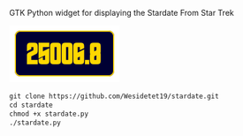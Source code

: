 GTK Python widget for displaying the Stardate From Star Trek

![screenshot.png](https://github.com/Wesidetet19/stardate/blob/main/screenshot.png)

```
git clone https://github.com/Wesidetet19/stardate.git
cd stardate
chmod +x stardate.py
./stardate.py
```
